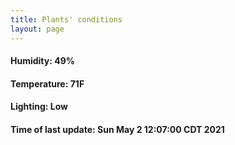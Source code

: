 ```yaml
---
title: Plants' conditions
layout: page
---
```



#### Humidity: 49%
#### Temperature: 71F
#### Lighting: Low
#### Time of last update: Sun May  2 12:07:00 CDT 2021
